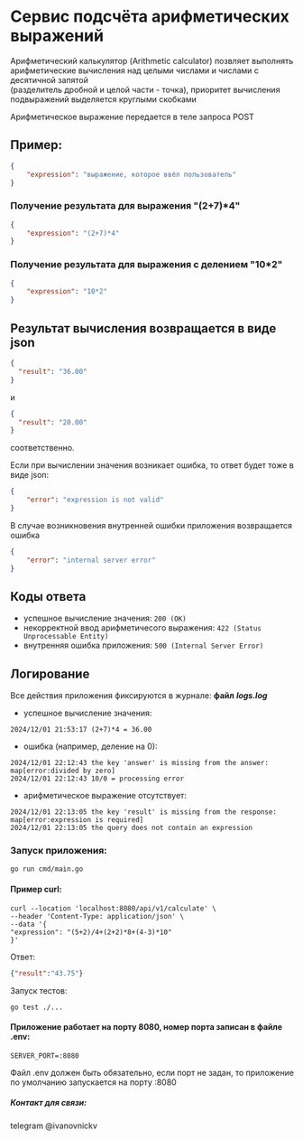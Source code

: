 # Сервис подсчёта арифметических выражений

Арифметический калькулятор (Arithmetic calculator) позвляет выполнять арифметические вычисления над целыми числами и числами с десятичной запятой<br>
(разделитель дробной и целой части - точка), приоритет вычисления подвыражений выделяется круглыми скобками<br>

Арифметическое выражение передается в теле запроса POST
## Пример:
```json
{
    "expression": "выражение, которое ввёл пользователь"
}
```

### Получение результата для выражения "(2+7)*4"
```json
{
    "expression": "(2+7)*4"
}
```

### Получение результата для выражения с делением "10*2"
```json
{
    "expression": "10*2"
}
```

## Результат вычисления возвращается в виде json
```json
{
  "result": "36.00"
}
```
и 
```json
{
  "result": "20.00"
}
```
cоответственно.

Eсли при вычислении значения возникает ошибка, то ответ будет тоже в виде json:<br>
```json
{
    "error": "expression is not valid"
}
```
В случае возникновения внутренней ошибки приложения возвращается ошибка<br>

```json
{
    "error": "internal server error"
}
```

## Коды ответа

- успешное вычисление значения: `200 (OK)`<br>
- некорректной ввод арифметичесого выражения: `422 (Status Unprocessable Entity)`<br>
- внутренняя ошибка приложения: `500 (Internal Server Error)`<br>

## Логирование

Все действия приложения фиксируются в журнале: **файл** ***logs.log***

- успешное вычисление значения: 
```
2024/12/01 21:53:17 (2+7)*4 = 36.00
```
- ошибка (например, деление на 0): 
```
2024/12/01 22:12:43 the key 'answer' is missing from the answer: map[error:divided by zero]
2024/12/01 22:12:43 10/0 = processing error
```
- арифметическое выражение отсутствует:
```
2024/12/01 22:13:05 the key 'result' is missing from the response: map[error:expression is required]
2024/12/01 22:13:05 the query does not contain an expression
```

### Запуск приложения:
```
go run cmd/main.go
```
#### Пример curl:
```
curl --location 'localhost:8080/api/v1/calculate' \
--header 'Content-Type: application/json' \
--data '{
"expression": "(5+2)/4+(2+2)*8+(4-3)*10"
}'
```

Ответ:
```json
{"result":"43.75"}
```

Запуск тестов:
```
go test ./...
```
#### Приложение работает на порту 8080, номер порта записан в файле .env:
```
SERVER_PORT=:8080
```
Файл .env должен быть обязательно, если порт не задан, то приложение по умолчанию запускается на порту :8080

##### Контакт для связи:
telegram @ivanovnickv